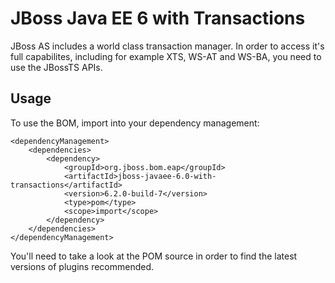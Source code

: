 JBoss Java EE 6 with Transactions
=================================

JBoss AS includes a world class transaction manager. In order to access it's full capabilites, including for example XTS, WS-AT and WS-BA, you need to use the JBossTS APIs.
 
Usage
-----

To use the BOM, import into your dependency management:

    <dependencyManagement>
        <dependencies>
            <dependency>
                <groupId>org.jboss.bom.eap</groupId>
                <artifactId>jboss-javaee-6.0-with-transactions</artifactId>
                <version>6.2.0-build-7</version>
                <type>pom</type>
                <scope>import</scope>
            </dependency>
        </dependencies>
    </dependencyManagement>

You'll need to take a look at the POM source in order to find the latest versions of plugins recommended.
